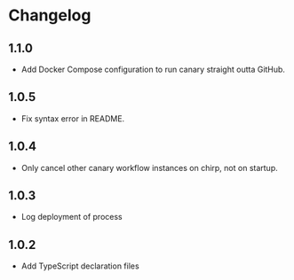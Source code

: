 # Changelog

## 1.1.0
-   Add Docker Compose configuration to run canary straight outta GitHub.

## 1.0.5
-   Fix syntax error in README.

## 1.0.4
-   Only cancel other canary workflow instances on chirp, not on startup.

## 1.0.3
-   Log deployment of process

## 1.0.2
-   Add TypeScript declaration files

